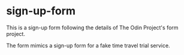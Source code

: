 # sign-up-form

This is a sign-up form following the details of The Odin Project's form project.

The form mimics a sign-up form for a fake time travel trial service.